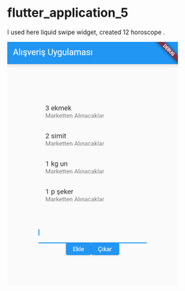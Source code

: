 # flutter_application_5

I used here liquid swipe widget, created 12 horoscope .

![Octocat](https://github.com/emrahseyhan/alisverisUygulamasi/blob/main/ss/alss1.PNG)
